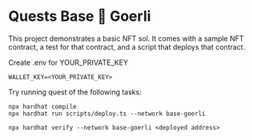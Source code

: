 # Quests Base 🔵 Goerli

This project demonstrates a basic NFT sol. It comes with a sample NFT contract, a test for that contract, and a script that deploys that contract.

Create .env for YOUR_PRIVATE_KEY
```
WALLET_KEY=<YOUR_PRIVATE_KEY>
```

Try running quest of the following tasks:

```shell
npx hardhat compile
npx hardhat run scripts/deploy.ts --network base-goerli

npx hardhat verify --network base-goerli <deployed address>

```
